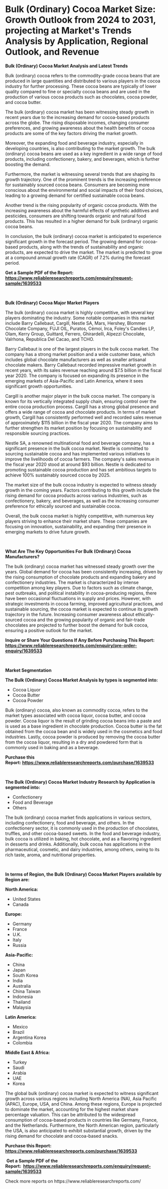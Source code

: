 <p><h1>Bulk (Ordinary) Cocoa Market Size: Growth Outlook from 2024 to 2031, projecting at Market's Trends Analysis by Application, Regional Outlook, and Revenue</h1></p><p><strong>Bulk (Ordinary) Cocoa Market Analysis and Latest Trends</strong></p>
<p><p>Bulk (ordinary) cocoa refers to the commodity-grade cocoa beans that are produced in large quantities and distributed to various players in the cocoa industry for further processing. These cocoa beans are typically of lower quality compared to fine or specialty cocoa beans and are used in the production of various cocoa products such as chocolates, cocoa powder, and cocoa butter.</p><p>The bulk (ordinary) cocoa market has been witnessing steady growth in recent years due to the increasing demand for cocoa-based products across the globe. The rising disposable incomes, changing consumer preferences, and growing awareness about the health benefits of cocoa products are some of the key factors driving the market growth.</p><p>Moreover, the expanding food and beverage industry, especially in developing countries, is also contributing to the market growth. The bulk (ordinary) cocoa beans are used as a key ingredient in a wide range of food products, including confectionery, bakery, and beverages, which is further boosting the demand.</p><p>Furthermore, the market is witnessing several trends that are shaping its growth trajectory. One of the prominent trends is the increasing preference for sustainably sourced cocoa beans. Consumers are becoming more conscious about the environmental and social impacts of their food choices, leading to a growing demand for certified sustainable cocoa beans.</p><p>Another trend is the rising popularity of organic cocoa products. With the increasing awareness about the harmful effects of synthetic additives and pesticides, consumers are shifting towards organic and natural food products. This has resulted in a higher demand for bulk (ordinary) organic cocoa beans.</p><p>In conclusion, the bulk (ordinary) cocoa market is anticipated to experience significant growth in the forecast period. The growing demand for cocoa-based products, along with the trends of sustainability and organic products, are expected to drive the market. The market is predicted to grow at a compound annual growth rate (CAGR) of 7.2% during the forecast period.</p></p>
<p><strong>Get a Sample PDF of the Report:&nbsp; <a href="https://www.reliableresearchreports.com/enquiry/request-sample/1639533">https://www.reliableresearchreports.com/enquiry/request-sample/1639533</a></strong></p>
<p>&nbsp;</p>
<p><strong>Bulk (Ordinary) Cocoa Major Market Players</strong></p>
<p><p>The bulk (ordinary) cocoa market is highly competitive, with several key players dominating the industry. Some notable companies in this market include Barry Callebaut, Cargill, Nestle SA, Mars, Hershey, Blommer Chocolate Company, FUJI OIL, Puratos, Cémoi, Irca, Foley's Candies LP, Olam, Kerry Group, Guittard, Ferrero, Ghirardelli, Alpezzi Chocolate, Valrhona, Republica Del Cacao, and TCHO.</p><p>Barry Callebaut is one of the largest players in the bulk cocoa market. The company has a strong market position and a wide customer base, which includes global chocolate manufacturers as well as smaller artisanal chocolate makers. Barry Callebaut recorded impressive market growth in recent years, with its sales revenue reaching around $7.5 billion in the fiscal year 2020. The company is focused on expanding its presence in the emerging markets of Asia-Pacific and Latin America, where it sees significant growth opportunities.</p><p>Cargill is another major player in the bulk cocoa market. The company is known for its vertically integrated supply chain, ensuring control over the entire cocoa production process. Cargill has a strong global presence and offers a wide range of cocoa and chocolate products. In terms of market growth, Cargill has consistently performed well and recorded sales revenue of approximately $115 billion in the fiscal year 2020. The company aims to further strengthen its market position by focusing on sustainability and responsible sourcing practices.</p><p>Nestle SA, a renowned multinational food and beverage company, has a significant presence in the bulk cocoa market. Nestle is committed to sourcing sustainable cocoa and has implemented various initiatives to improve the livelihoods of cocoa farmers. The company's sales revenue in the fiscal year 2020 stood at around $93 billion. Nestle is dedicated to promoting sustainable cocoa production and has set ambitious targets to achieve 100% sustainably sourced cocoa by 2025.</p><p>The market size of the bulk cocoa industry is expected to witness steady growth in the coming years. Factors contributing to this growth include the rising demand for cocoa products across various industries, such as confectionery, bakery, and beverages, as well as the increasing consumer preference for ethically sourced and sustainable cocoa.</p><p>Overall, the bulk cocoa market is highly competitive, with numerous key players striving to enhance their market share. These companies are focusing on innovation, sustainability, and expanding their presence in emerging markets to drive future growth.</p></p>
<p>&nbsp;</p>
<p><strong>What Are The Key Opportunities For Bulk (Ordinary) Cocoa Manufacturers?</strong></p>
<p><p>The bulk (ordinary) cocoa market has witnessed steady growth over the years. Global demand for cocoa has been consistently increasing, driven by the rising consumption of chocolate products and expanding bakery and confectionery industries. The market is characterized by intense competition among key players. Due to factors such as climate change, pest outbreaks, and political instability in cocoa-producing regions, there have been occasional fluctuations in supply and prices. However, with strategic investments in cocoa farming, improved agricultural practices, and sustainable sourcing, the cocoa market is expected to continue its growth trajectory in the future. Increasing consumer awareness about ethically-sourced cocoa and the growing popularity of organic and fair-trade chocolates are projected to further boost the demand for bulk cocoa, ensuring a positive outlook for the market.</p></p>
<p><strong>Inquire or Share Your Questions If Any Before Purchasing This Report: <a href="https://www.reliableresearchreports.com/enquiry/pre-order-enquiry/1639533">https://www.reliableresearchreports.com/enquiry/pre-order-enquiry/1639533</a></strong></p>
<p>&nbsp;</p>
<p><strong>Market Segmentation</strong></p>
<p><strong>The Bulk (Ordinary) Cocoa Market Analysis by types is segmented into:</strong></p>
<p><ul><li>Cocoa Liquor</li><li>Cocoa Butter</li><li>Cocoa Powder</li></ul></p>
<p><p>Bulk (ordinary) cocoa, also known as commodity cocoa, refers to the market types associated with cocoa liquor, cocoa butter, and cocoa powder. Cocoa liquor is the result of grinding cocoa beans into a paste and is used as a base ingredient in chocolate production. Cocoa butter is the fat obtained from the cocoa bean and is widely used in the cosmetics and food industries. Lastly, cocoa powder is produced by removing the cocoa butter from the cocoa liquor, resulting in a dry and powdered form that is commonly used in baking and as a beverage.</p></p>
<p><strong>Purchase this Report:&nbsp;<a href="https://www.reliableresearchreports.com/purchase/1639533">https://www.reliableresearchreports.com/purchase/1639533</a></strong></p>
<p>&nbsp;</p>
<p><strong>The Bulk (Ordinary) Cocoa Market Industry Research by Application is segmented into:</strong></p>
<p><ul><li>Confectionery</li><li>Food and Beverage</li><li>Others</li></ul></p>
<p><p>The bulk (ordinary) cocoa market finds applications in various sectors, including confectionery, food and beverage, and others. In the confectionery sector, it is commonly used in the production of chocolates, truffles, and other cocoa-based sweets. In the food and beverage industry, bulk cocoa is utilized in baking, hot chocolate, and as a flavoring ingredient in desserts and drinks. Additionally, bulk cocoa has applications in the pharmaceutical, cosmetic, and dairy industries, among others, owing to its rich taste, aroma, and nutritional properties.</p></p>
<p>&nbsp;</p>
<p><strong>In terms of Region, the Bulk (Ordinary) Cocoa Market Players available by Region are:</strong></p>
<p>
    <p> <strong> North America: </strong>
        <ul>
            <li>United States</li>
            <li>Canada</li>
        </ul>
        </p> 
    <p> <strong> Europe: </strong>
        <ul>
            <li>Germany</li>
            <li>France</li>
            <li>U.K.</li>
            <li>Italy</li>
            <li>Russia</li>
        </ul>
        </p> 
    <p> <strong> Asia-Pacific: </strong>
        <ul>
            <li>China</li>
            <li>Japan</li>
            <li>South Korea</li>
            <li>India</li>
            <li>Australia</li>
            <li>China Taiwan</li>
            <li>Indonesia</li>
            <li>Thailand</li>
            <li>Malaysia</li>
        </ul>
        </p> 
    <p> <strong> Latin America: </strong>
        <ul>
            <li>Mexico</li>
            <li>Brazil</li>
            <li>Argentina Korea</li>
            <li>Colombia</li>
        </ul>
        </p> 
    <p> <strong> Middle East & Africa: </strong>
        <ul>
            <li>Turkey</li>
            <li>Saudi</li>
            <li>Arabia</li>
            <li>UAE</li>
            <li>Korea</li>
        </ul>
    </p>
    </p>
<p><p>The global bulk (ordinary) cocoa market is expected to witness significant growth across various regions including North America (NA), Asia Pacific (APAC), Europe, USA, and China. Among these regions, Europe is projected to dominate the market, accounting for the highest market share percentage valuation. This can be attributed to the widespread consumption of cocoa-based products in countries like Germany, France, and the Netherlands. Furthermore, the North American region, particularly the USA, is also anticipated to exhibit substantial growth, driven by the rising demand for chocolate and cocoa-based snacks.</p></p>
<p><strong>Purchase this Report: <a href="https://www.reliableresearchreports.com/purchase/1639533">https://www.reliableresearchreports.com/purchase/1639533</a></strong></p>
<p>&nbsp;<strong>Get a Sample PDF of the Report:&nbsp;&nbsp;<a href="https://www.reliableresearchreports.com/enquiry/request-sample/1639533">https://www.reliableresearchreports.com/enquiry/request-sample/1639533</a></strong></p>
<p><strong></strong></p>
<p>Check more reports on https://www.reliableresearchreports.com/</p>